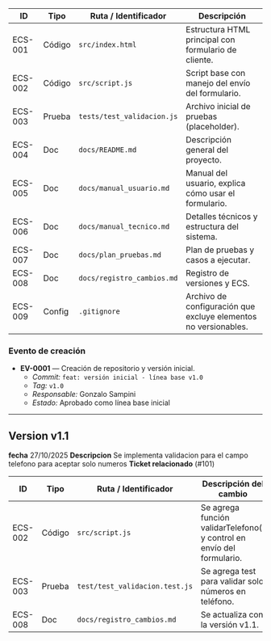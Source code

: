 | ID | Tipo | Ruta / Identificador | Descripción |
|----|------|----------------------|-------------|
| ECS-001 | Código | `src/index.html` | Estructura HTML principal con formulario de cliente. |
| ECS-002 | Código | `src/script.js` | Script base con manejo del envío del formulario. |
| ECS-003 | Prueba | `tests/test_validacion.js` | Archivo inicial de pruebas (placeholder). |
| ECS-004 | Doc | `docs/README.md` | Descripción general del proyecto. |
| ECS-005 | Doc | `docs/manual_usuario.md` | Manual del usuario, explica cómo usar el formulario. |
| ECS-006 | Doc | `docs/manual_tecnico.md` | Detalles técnicos y estructura del sistema. |
| ECS-007 | Doc | `docs/plan_pruebas.md` | Plan de pruebas y casos a ejecutar. |
| ECS-008 | Doc | `docs/registro_cambios.md` | Registro de versiones y ECS. |
| ECS-009 | Config | `.gitignore` | Archivo de configuración que excluye elementos no versionables. |



###  Evento de creación

- **EV-0001** — Creación de repositorio y versión inicial.  
  - *Commit:* `feat: versión inicial - línea base v1.0`  
  - *Tag:* `v1.0`
  - *Responsable:* Gonzalo Sampini  
  - *Estado:* Aprobado como línea base inicial

--------------------------------------------------------------------------------------------------------
 ## Version v1.1
 **fecha** 27/10/2025
 **Descripcion**  Se implementa validacion para el campo telefono para aceptar solo numeros
 **Ticket relacionado** (#101)

 | ID | Tipo | Ruta / Identificador | Descripción del cambio |
|----|------|----------------------|-------------------------|
| ECS-002 | Código | `src/script.js` | Se agrega función validarTelefono() y control en envío del formulario. |
| ECS-003 | Prueba | `test/test_validacion.test.js` | Se agrega test para validar solo números en teléfono. |
| ECS-008 | Doc | `docs/registro_cambios.md` | Se actualiza con la versión v1.1. |
